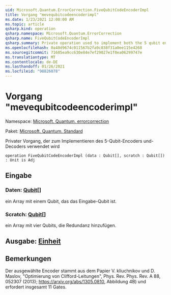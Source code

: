```yaml
---
uid: Microsoft.Quantum.ErrorCorrection.FiveQubitCodeEncoderImpl
title: Vorgang "mevequbitcodeencoderimpl"
ms.date: 1/23/2021 12:00:00 AM
ms.topic: article
qsharp.kind: operation
qsharp.namespace: Microsoft.Quantum.ErrorCorrection
qsharp.name: FiveQubitCodeEncoderImpl
qsharp.summary: Private operation used to implement both the 5 qubit encoder and decoder.
ms.openlocfilehash: 0a40d9674c011567b2fa9c838f31a0ee115e4268
ms.sourcegitcommit: 71605ea9cc630e84e7ef29027e1f0ea06299747e
ms.translationtype: MT
ms.contentlocale: de-DE
ms.lasthandoff: 01/26/2021
ms.locfileid: "98826078"
---
```

# <a name="fivequbitcodeencoderimpl-operation"></a>Vorgang "mevequbitcodeencoderimpl"

Namespace: [Microsoft. Quantum. errorcorrection](xref:Microsoft.Quantum.ErrorCorrection)

Paket: [Microsoft. Quantum. Standard](https://nuget.org/packages/Microsoft.Quantum.Standard)


Privater Vorgang, der zum Implementieren des 5-Qubit-Encoders und-Decoders verwendet wird

```qsharp
operation FiveQubitCodeEncoderImpl (data : Qubit[], scratch : Qubit[]) : Unit is Adj
```


## <a name="input"></a>Eingabe

### <a name="data--qubit"></a>Daten: [Qubit](xref:microsoft.quantum.lang-ref.qubit)[]

ein Array mit einem Qubit, das das Eingabe-Qubit ist.


### <a name="scratch--qubit"></a>Scratch: [Qubit](xref:microsoft.quantum.lang-ref.qubit)[]

ein Array mit vier Qubits, die Redundanz hinzufügen.



## <a name="output--unit"></a>Ausgabe: [Einheit](xref:microsoft.quantum.lang-ref.unit)



## <a name="remarks"></a>Bemerkungen

Der ausgewählte Encoder stammt aus dem Papier V. kliuchnikov und D. Maslov, "Optimierung von Clifford-Leitungen", Phys. Rev. Phys. Rev. A 88, 052307 (2013); https://arxiv.org/abs/1305.0810, Abbildung 4B) und erfordert insgesamt 11 Gates.